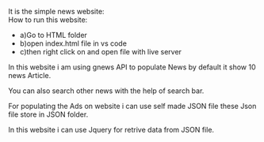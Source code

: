 It is the simple news website:\
How to run this website:
-  a)Go to HTML folder
-  b)open index.html file in vs code
-  c)then right click on and open file with live server

In this website i am using gnews API to populate News by default it show 10 news Article.

You can also search other news with the help of search bar.

For populating the Ads on website i can use self made JSON file these Json file store in JSON folder.

In this website i can use Jquery for retrive data from JSON file. 
